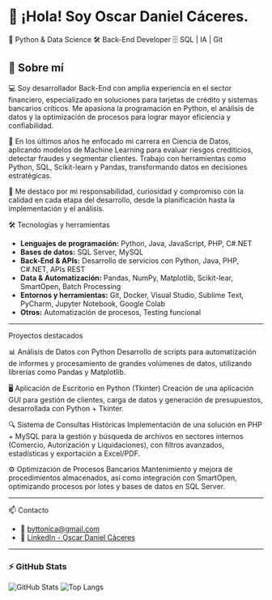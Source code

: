# 👋 ¡Hola! Soy Oscar Daniel Cáceres.
  🐍 Python &amp; Data Science 🛠️ Back-End Developer 🗄️ SQL | IA | Git

## 💼 Sobre mí
💻 Soy desarrollador Back-End con amplia experiencia en el sector financiero, especializado en soluciones para tarjetas de crédito y sistemas bancarios críticos. Me apasiona la programación en Python, el análisis de datos y la optimización de procesos para lograr mayor eficiencia y confiabilidad.

🚀 En los últimos años he enfocado mi carrera en Ciencia de Datos, aplicando modelos de Machine Learning para evaluar riesgos crediticios, detectar fraudes y segmentar clientes. Trabajo con herramientas como Python, SQL, Scikit-learn y Pandas, transformando datos en decisiones estratégicas.

🔑 Me destaco por mi responsabilidad, curiosidad y compromiso con la calidad en cada etapa del desarrollo, desde la planificación hasta la implementación y el análisis.

🛠️ Tecnologías y herramientas

- **Lenguajes de programación:** Python, Java, JavaScript, PHP, C#.NET  
- **Bases de datos:** SQL Server, MySQL  
- **Back-End & APIs:** Desarrollo de servicios con Python, Java, PHP, C#.NET, APIs REST  
- **Data & Automatización:** Pandas, NumPy, Matplotlib, Scikit-lear, SmartOpen, Batch Processing  
- **Entornos y herramientas:** Git, Docker, Visual Studio, Sublime Text, PyCharm, Jupyter Notebook, Google Colab  
- **Otros:** Automatización de procesos, Testing funcional  

---

Proyectos destacados

📊 Análisis de Datos con Python
Desarrollo de scripts para automatización de informes y procesamiento de grandes volúmenes de datos, utilizando librerías como Pandas y Matplotlib.

🖥️ Aplicación de Escritorio en Python (Tkinter)
Creación de una aplicación GUI para gestión de clientes, carga de datos y generación de presupuestos, desarrollada con Python + Tkinter.

🔍 Sistema de Consultas Históricas
Implementación de una solución en PHP + MySQL para la gestión y búsqueda de archivos en sectores internos (Comercio, Autorización y Liquidaciones), con filtros avanzados, estadísticas y exportación a Excel/PDF.

⚙️ Optimización de Procesos Bancarios
Mantenimiento y mejora de procedimientos almacenados, así como integración con SmartOpen, optimizando procesos por lotes y bases de datos en SQL Server.

---

📫 Contacto

- 📧 [byttonica@gmail.com](mailto:byttonica@gmail.com)
- 💼 [LinkedIn - Oscar Daniel Cáceres](https://www.linkedin.com/in/oscardanielcaceres95b95771/)

---

### ⚡ GitHub Stats

![GitHub Stats](https://github-readme-stats.vercel.app/api?username=csodcaceres&show_icons=true&theme=default)
![Top Langs](https://github-readme-stats.vercel.app/api/top-langs/?username=csodcaceres&layout=compact)
